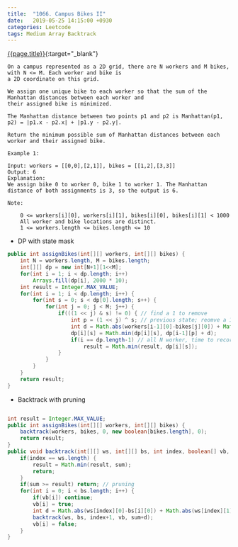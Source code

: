 ```yaml
---
title:  "1066. Campus Bikes II"
date:   2019-05-25 14:15:00 +0930
categories: Leetcode
tags: Medium Array Backtrack
---
```


[{{page.title}}](https://leetcode.com/problems/campus-bikes-ii/){:target="_blank"}

    On a campus represented as a 2D grid, there are N workers and M bikes, with N <= M. Each worker and bike is
    a 2D coordinate on this grid.

    We assign one unique bike to each worker so that the sum of the Manhattan distances between each worker and
    their assigned bike is minimized.

    The Manhattan distance between two points p1 and p2 is Manhattan(p1, p2) = |p1.x - p2.x| + |p1.y - p2.y|.

    Return the minimum possible sum of Manhattan distances between each worker and their assigned bike.

    Example 1:

    Input: workers = [[0,0],[2,1]], bikes = [[1,2],[3,3]]
    Output: 6
    Explanation:
    We assign bike 0 to worker 0, bike 1 to worker 1. The Manhattan distance of both assignments is 3, so the output is 6.

    Note:

        0 <= workers[i][0], workers[i][1], bikes[i][0], bikes[i][1] < 1000
        All worker and bike locations are distinct.
        1 <= workers.length <= bikes.length <= 10

* DP with state mask

```java 
public int assignBikes(int[][] workers, int[][] bikes) {
    int N = workers.length, M = bikes.length;
    int[][] dp = new int[N+1][1<<M];
    for(int i = 1; i < dp.length; i++)
        Arrays.fill(dp[i], 2000 * 10);
    int result = Integer.MAX_VALUE;
    for(int i = 1; i < dp.length; i++) {
        for(int s = 0; s < dp[0].length; s++) {
            for(int j = 0; j < M; j++) {
                if(((1 << j) & s) != 0) { // find a 1 to remove
                    int p = (1 << j) ^ s; // previous state; reomve a 1 from current state --> remove a used bike
                    int d = Math.abs(workers[i-1][0]-bikes[j][0]) + Math.abs(workers[i-1][1]-bikes[j][1]);
                    dp[i][s] = Math.min(dp[i][s], dp[i-1][p] + d);
                    if(i == dp.length-1) // all N worker, time to record the result
                        result = Math.min(result, dp[i][s]);
                }
            }
        }
    }
    return result;
}
```

* Backtrack with pruning


```java

int result = Integer.MAX_VALUE;
public int assignBikes(int[][] workers, int[][] bikes) {
    backtrack(workers, bikes, 0, new boolean[bikes.length], 0);
    return result;
}
public void backtrack(int[][] ws, int[][] bs, int index, boolean[] vb, int sum) {
    if(index == ws.length) {
        result = Math.min(result, sum);
        return;
    }
    if(sum >= result) return; // pruning
    for(int i = 0; i < bs.length; i++) {
        if(vb[i]) continue;
        vb[i] = true;
        int d = Math.abs(ws[index][0]-bs[i][0]) + Math.abs(ws[index][1]-bs[i][1]);
        backtrack(ws, bs, index+1, vb, sum+d);
        vb[i] = false;
    }
}
```
